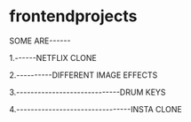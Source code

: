 # frontendprojects

 SOME ARE------
             
  
 1.------NETFLIX CLONE
 
 2.----------DIFFERENT IMAGE EFFECTS
 
 3.-----------------------------DRUM KEYS
 
 4.--------------------------------INSTA CLONE
 
